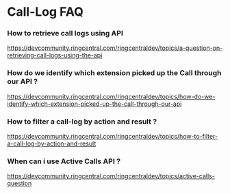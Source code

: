 # Call-Log FAQ

### How to retrieve call logs using API

https://devcommunity.ringcentral.com/ringcentraldev/topics/a-question-on-retrieving-call-logs-using-the-api


### How do we identify which extension picked up the Call through our API ?

https://devcommunity.ringcentral.com/ringcentraldev/topics/how-do-we-identify-which-extension-picked-up-the-call-through-our-api


### How to filter a call-log by action and result ?

https://devcommunity.ringcentral.com/ringcentraldev/topics/how-to-filter-a-call-log-by-action-and-result

### When can i use Active Calls API ?

https://devcommunity.ringcentral.com/ringcentraldev/topics/active-calls-question